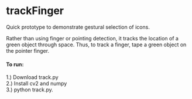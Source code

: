 # trackFinger

Quick prototype to demonstrate gestural selection of icons. 
  
Rather than using finger or pointing detection, it tracks the location of a green object through space. Thus, to track a finger, tape a green object on the pointer finger.
  
#### To run:  
1.) Download track.py  
2.) Install cv2 and numpy  
3.) python track.py. 
